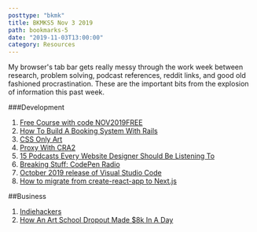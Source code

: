 ```yaml
---
posttype: "bkmk"
title: BKMKS5 Nov 3 2019
path: bookmarks-5
date: "2019-11-03T13:00:00"
category: Resources
---
```

My browser's tab bar gets really messy through the work week between research, problem solving, podcast references, reddit links, and good old fashioned procrastination. These are the important bits from the explosion of information this past week.

###Development
1. [Free Course with code NOV2019FREE](https://www.udemy.com/course/automate/)
1. [How To Build A Booking System With Rails](https://medium.com/@TressaSanders/how-to-build-a-booking-system-with-ruby-on-rails-part-1-d9d57ed94d32)
1. [CSS Only Art](https://diana-adrianne.com/purecss-lace/)
1. [Proxy With CRA2](https://stackoverflow.com/questions/52605997/when-specified-proxy-in-package-json-must-be-a-string)
1. [15 Podcasts Every Website Designer Should Be Listening To](https://line25.com/inspiration/best-web-design-podcasts)
1. [Breaking Stuff: CodePen Radio](https://blog.codepen.io/2019/11/06/243-breaking-stuff/)
1. [October 2019 release of Visual Studio Code](https://code.visualstudio.com/updates/v1_40)
1. [How to migrate from create-react-app to Next.js](https://www.pheuberger.com/convert-create-react-app-to-nextjs/)

##Business
1. [Indiehackers](https://www.indiehackers.com/)
1. [How An Art School Dropout Made $8k In A Day](https://www.youtube.com/watch?v=-JpBRdjffbQ&feature=youtu.be)
